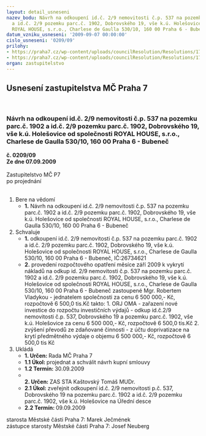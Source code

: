 ```yaml
---
layout: detail_usneseni
nazev_bodu: Návrh na odkoupení id.č. 2/9 nemovitosti č.p. 537 na pozemku parc.č. 1902
  a id.č. 2/9 pozemku parc.č. 1902, Dobrovského 19, vše k.ú. Holešovice od společnosti
  ROYAL HOUSE, s.r.o., Charlese de Gaulla 530/10, 160 00 Praha 6 - Bubeneč
datum_vzniku_usneseni: '2009-09-07 00:00:00'
cislo_usneseni: '0209/09'
prilohy:
- https://praha7.cz/wp-content/uploads/councilResolution/Resolutions/17953/4-09-skmbt_60009082110010.tif
- https://praha7.cz/wp-content/uploads/councilResolution/Resolutions/17953/4-09-816r.doc
organ: zastupitelstvo
---
```

<div id="ucUsn_pList" class="usn">
	<span><h2>Usnesení zastupitelstva MČ Praha 7 </h2>
<br></span><div class="standBody">
<span><h3>Návrh na odkoupení id.č. 2/9 nemovitosti č.p. 537 na pozemku parc.č. 1902 a id.č. 2/9 pozemku parc.č. 1902, Dobrovského 19, vše k.ú. Holešovice od společnosti ROYAL HOUSE, s.r.o., Charlese de Gaulla 530/10, 160 00 Praha 6 - Bubeneč</h3></span><div class="center">
		<strong>č. 0209/09</strong><br>
	</div>
<div class="center">
		<strong>Ze dne 07.09.2009</strong><br><br>
	</div>Zastupitelstvo MČ P7<br> po projednání<br><br><ol>
<li>Bere na vědomí<ul><li>
<strong>1.</strong> Návrh na odkoupení id.č. 2/9 nemovitosti č.p. 537 na pozemku parc.č. 1902 a id.č. 2/9 pozemku parc.č. 1902, Dobrovského 19, vše k.ú. Holešovice od společnosti ROYAL HOUSE, s.r.o., Charlese de Gaulla 530/10, 160 00 Praha 6 - Bubeneč</li></ul>
</li>
<li>Schvaluje<ul>
<li>
<strong>1.</strong> odkoupení id.č. 2/9 nemovitosti č.p. 537 na pozemku parc.č. 1902 a id.č. 2/9 pozemku parc.č. 1902, Dobrovského 19, vše k.ú. Holešovice od společnosti ROYAL HOUSE, s.r.o., Charlese de Gaulla 530/10, 160 00 Praha 6 - Bubeneč, IČ:26734621</li>
<li>
<strong>2.</strong> provedení rozpočtového opatření měsíce září 2009 k vykrytí nákladů na odkup id. 2/9  nemovitosti č.p. 537 na pozemku parc.č. 1902 a id.č. 2/9 pozemku parc.č. 1902, Dobrovského 19, vše k.ú. Holešovice od společnosti ROYAL HOUSE, s.r.o., Charlese de Gaulla 530/10, 160 00  Praha 6 - Bubeneč zastoupené Mgr. Robertem Vladykou - jednatelem společnosti za cenu 6 500 000,- Kč, rozpočtově 6 500,0 tis.Kč takto:                                                                                                   1.  ORJ OMA - zařazení nové investice do rozpočtu investičních výdajů - odkup id.č.2/9 nemovitosti  č.p. 537, Dobrovského 19 a pozemku parc.č. 1902, vše k.ú. Holešovice za cenu 6 500 000,- Kč, rozpočtově 6 500,0 tis.Kč                                2.   zvýšení převodů ze zdaňované činnosti - z účtu doprivatizace na krytí předmětného výdaje o objemu 6 500 000,- Kč, rozpočtově 6 500,0 tis Kč     </li>
</ul>
</li>
<li>Ukládá<ul>
<li>
<strong>1. Určen: </strong>Rada MČ Praha 7</li>
<li>
<strong>1.1 Úkol: </strong>projednat a schválit návrh kupní smlouvy </li>
<li>
<strong>1.2 Termín: </strong>30.09.2009</li>
<li>
<strong><br>2. Určen: </strong>ZAS STA Kaštovský Tomáš MUDr.</li>
<li>
<strong>2.1 Úkol: </strong>zveřejnit odkoupení id.č. 2/9 nemovitosti p.č. 537, Dobrovského 19 na pozemku parc.č. 1902 a id.č. 2/9 pozemku parc.č. 1902, vše k.ú. Holešovice na Úřední desce </li>
<li>
<strong>2.2 Termín: </strong>09.09.2009</li>
</ul>
</li>
</ol>starosta Městské části Praha 7: Marek Ječmének<br>zástupce starosty Městské části Praha 7: Josef Neuberg
</div>
</div>